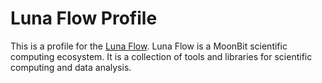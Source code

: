 # Luna Flow Profile
This is a profile for the [Luna Flow](https://github.com/Luna-Flow). Luna Flow is a MoonBit scientific computing ecosystem. It is a collection of tools and libraries for scientific computing and data analysis.
